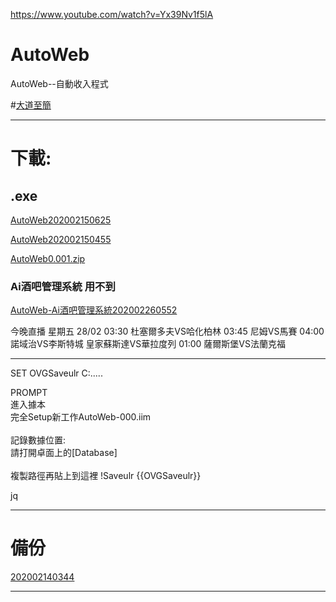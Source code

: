 https://www.youtube.com/watch?v=Yx39Nv1f5lA





# AutoWeb
AutoWeb--自動收入程式


#[大道至簡]()

---

# 下載:

## .exe

[AutoWeb202002150625](https://mega.nz/#!EZgjSShB!l1Ve8ZN-z4vl1n0yzAjZqc1oTZUMYh3OUHx3NeHFb5w)

[AutoWeb202002150455](https://mega.nz/#!5FAg2I4D!lbNyuvPRZBBL7O2W04-u62SbfG09wA87Ksj7_hDYkew)

[AutoWeb0.001.zip](http://bit.ly/2UH90xS)



### Ai酒吧管理系統 用不到

[AutoWeb-Ai酒吧管理系統202002260552](https://mega.nz/#!JJ5DnAqA!mAeb5hX5qMrKA-0gEdfzkvZfTWqu17i3IhuxTL1RAOU)

今晚直播 星期五  28/02  03:30 杜塞爾多夫VS哈化柏林  03:45 尼姆VS馬賽 04:00 諾域治VS李斯特城 皇家蘇斯達VS華拉度列 01:00 	薩爾斯堡VS法蘭克福    	




---




SET OVGSaveulr C:\.....

PROMPT <BR>進入據本<BR>完全Setup新工作<SP>AutoWeb-000.iim<BR><BR>記錄數據位置:<BR>請打開卓面上的[Database]<BR><BR>複製路徑再貼上到這裡 !Saveulr  {{OVGSaveulr}}


jq

---




# 備份


[202002140344](https://mega.nz/#!kBYywQDJ!kOZNnzMMMmMLbrzBue6VK65Mmyv42zK9YCkionI2wwI)

---
